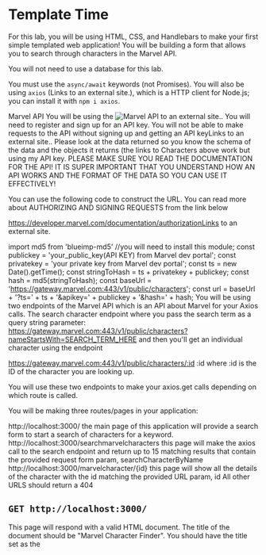 # Template Time
For this lab, you will be using HTML, CSS, and Handlebars to make your first simple templated web application! You will be building a form that allows you to search through characters in the  Marvel API.

You will not need to use a database for this lab. 

You must use the ```async/await``` keywords (not Promises). You will also be using ```axios``` (Links to an external site.), which is a HTTP client for Node.js; you can install it with ```npm i axios```. 

Marvel API
You will be using the ![Marvel API](https://developer.marvel.com/) to an external site..  You will need to register and sign up for an API key.  You will not be able to make requests to the API without signing up and getting an API keyLinks to an external site.. Please look at the data returned so you know the schema of the data and the objects it returns (the links to Characters above work but using my API key.  PLEASE MAKE SURE YOU READ THE DOCUMENTATION FOR THE API! IT IS SUPER IMPORTANT THAT YOU UNDERSTAND HOW AN API WORKS AND THE FORMAT OF THE DATA  SO YOU CAN USE IT EFFECTIVELY!

You can use the following code to construct the URL. You can read more about AUTHORIZING AND SIGNING REQUESTS from the link below

https://developer.marvel.com/documentation/authorizationLinks to an external site. 

import md5 from 'blueimp-md5' //you will need to install this module;
const publickey = 'your_public_key(API KEY) from Marvel dev portal';
const privatekey = 'your private key from Marvel dev portal';
const ts = new Date().getTime();
const stringToHash = ts + privatekey + publickey;
const hash = md5(stringToHash);
const baseUrl = 'https://gateway.marvel.com:443/v1/public/characters';
const url = baseUrl + '?ts=' + ts + '&apikey=' + publickey + '&hash=' + hash;
You will be using two endpoints of the Marvel API which is an API about Marvel  for your Axios calls.  The search character endpoint where you pass the search term as a query string parameter: https://gateway.marvel.com:443/v1/public/characters?nameStartsWith=SEARCH_TERM_HERE  and then you'll get an individual character using the endpoint

https://gateway.marvel.com:443/v1/public/characters/:id
:id where :id is the ID of the character you are looking up.

You will use these two endpoints to make your axios.get calls depending on which route is called. 

You will be making three routes/pages in your application:

http://localhost:3000/ the main page of this application will provide a search form to start a search of characters for a keyword. 
http://localhost:3000/searchmarvelcharacters this page will make the axios call to the search endpoint and return up to 15 matching results that contain the provided request form param, searchCharacterByName
http://localhost:3000/marvelcharacter/{id} this page will show all the details of the character with the id matching the provided URL param, id
All other URLS should return a 404

## `GET http://localhost:3000/`
This page will respond with a valid HTML document. The title of the document should be "Marvel Character Finder". You should have the title set as the <title> element of the HTML document and as an h1 in your document.

Your page should reference a CSS file, /public/site.css; this file should have at least 10 rulesets you must use at least 5 of them on this page. 

You should have a main element, and inside of the main element have a p element with a brief (2-3 sentence description) of what your website does.

Also inside the main element, you will have a form; this form will POST to /searchmarvelcharacters. This form will have an input and a label; You will give the input a name AND id of "searchCharacterByName".  The label should properly reference the same id as the input. You should also have a input with a type of submit that submits the form. 


POST http://localhost:3000/searchmarvelcharacters  
This route will read the searchCharacterByName parameter and then make an axios call to the Marvel API endpoint searching for that keyword. For example, if the user typed spider in the input field, you would make the axios call to: https://gateway.marvel.com/v1/public/characters?nameStartsWith=spider&ts=TIME_STAMP_HERE&apikey=API_KEY_HERE&hash=HASH_HERE

This route will respond with a valid HTML document with the results returned from the API. The title of the document should be "Marvel Characters Found". You should have the title set as the <title> element of the HTML document and as an h1 in your document. In an h2 element, you will print the supplied searchCharacterByName.

Your page should reference a CSS file, /public/site.css; this file should have at least 10 rulesets you must use at least 5 of them on this page. 

You should have a main element, and inside of the main element have a ol tag that has a list of up to 15 characters matching the searchCharacterByName found in the request body in the following format (after searching spider). DO NOT SHOW MORE THAN 15 Characters. (HINT: READ THE API DOCUMENTATION!) 

<ol>
    <li>
        <a href="/marvelcharacter/1010727">Spider-dok</a>
    </li>
    <li>
        <a href="/marvelcharacter/1009157">Spider-Girl (Anya Corazon)</a>
    </li>
    <li>
        <a href="/marvelcharacter/1009609">Spider-Girl (May Parker)</a>
    </li>
</ol>
You must also provide an a tag that links back to your / route with the text "Search for Another Character".

If no matches are found, you will print the following HTML paragraph:

<p class="not-found">We're sorry, but no results were found for {searchCharacterByName}.</p>
If the user does not input text into their form or enters just spaces into the input field, make sure to give a response status code of 400 on the page, and render an HTML page with a paragraph class called error; this paragraph should describe the error.

GET http://localhost:3000/marvelcharacter/{id}
This route will query the Marvel API using the the id parameter in the URL (for example:  https://gateway.marvel.com/v1/public/characters/1009609?ts=TS_HERE&apikey=API_KEY_HERE&hash=HASH_HERE) and will  respond with a valid HTML document with some of the character details. The title of the document should be the name of the character. You should have the title set as the <title> element of the HTML document.  

Your page should reference a CSS file, /public/site.css; his file should have at least 10 rulesets you must use at least 5 of them on this page. 

You should have a main element, and inside of the main element, you will have an article tag that has an h1 with the character name,  an img which the src is set to the value read from thumbnail.path in the data which is a URL to an image for the character.  NOTE: The path in the data is NOT the full image path. You will need to concatenate "/portrait_uncanny.jpg" to the end of the image path in the data (see HTML example below). Please see the documentation on imagesLinks to an external site..  You will have a p element that contains the character  description, a h2 that's content says "Comics"  and a ul  for the list of comics. You only need to display the comic name  as the list items: li

Matching Character Data Returned from API (We will not be using all the fields, just the ones noted above):

{  
  "code": 200,
  "status": "Ok",
  "copyright": "© 2023 MARVEL",
  "attributionText": "Data provided by Marvel. © 2023 MARVEL",
  "attributionHTML": "<a href="http: //marvel.com">Data
Links to an external site. provided by Marvel. © 2023 MARVEL</a>",
  "etag": "bcc59558320b781e4fb550f7da167fbc342c0a5a",
  "data": {
    "offset": 0,
    "limit": 20,
    "total": 1,
    "count": 1,
    "results": [
      {
        "id": 1009609,
        "name": "Spider-Girl (May Parker)",
        "description": "May "Mayday" Parker is the daughter of Spider-Man and Mary Jane Watson-Parker. Born with all her fatherï¿½s powers-and the same silly sense of humor-sheï¿½s grown up to become one of Earthï¿½s most trusted heroes and a fitting tribute to her proud papa.",
        "modified": "2016-03-02T11:04:46-0500",
        "thumbnail": {
          "path": "http://i.annihil.us/u/prod/marvel/i/mg/1/70/4c003adccbe4f
Links to an external site.",
          "extension": "jpg"
        },
        "resourceURI": "http://gateway.marvel.com/v1/public/characters/1009609
Links to an external site.",
        "comics": {
          "available": 200,
          "collectionURI": "http://gateway.marvel.com/v1/public/characters/1009609/comics
Links to an external site.",
          "items": [
            {
              "resourceURI": "http://gateway.marvel.com/v1/public/comics/5286
Links to an external site.",
              "name": "Amazing Spider-Girl (2006)"
            },
            {
              "resourceURI": "http://gateway.marvel.com/v1/public/comics/5281
Links to an external site.",
              "name": "Amazing Spider-Girl (2006) #1"
            },
            {
              "resourceURI": "http://gateway.marvel.com/v1/public/comics/5591
Links to an external site.",
              "name": "Amazing Spider-Girl (2006) #2"
            },
            {
              "resourceURI": "http://gateway.marvel.com/v1/public/comics/5701
Links to an external site.",
              "name": "Amazing Spider-Girl (2006) #3"
            },
            {
              "resourceURI": "http://gateway.marvel.com/v1/public/comics/5843
Links to an external site.",
              "name": "Amazing Spider-Girl (2006) #4"
            },
            {
              "resourceURI": "http://gateway.marvel.com/v1/public/comics/5997
Links to an external site.",
              "name": "Amazing Spider-Girl (2006) #5"
            },
            {
              "resourceURI": "http://gateway.marvel.com/v1/public/comics/6130
Links to an external site.",
              "name": "Amazing Spider-Girl (2006) #6"
            },
            {
              "resourceURI": "http://gateway.marvel.com/v1/public/comics/6270
Links to an external site.",
              "name": "Amazing Spider-Girl (2006) #7"
            },
            {
              "resourceURI": "http://gateway.marvel.com/v1/public/comics/13478
Links to an external site.",
              "name": "Amazing Spider-Girl (2006) #8"
            },
            {
              "resourceURI": "http://gateway.marvel.com/v1/public/comics/15856
Links to an external site.",
              "name": "Amazing Spider-Girl (2006) #9"
            },
            {
              "resourceURI": "http://gateway.marvel.com/v1/public/comics/15966
Links to an external site.",
              "name": "Amazing Spider-Girl (2006) #10"
            },
            {
              "resourceURI": "http://gateway.marvel.com/v1/public/comics/16151
Links to an external site.",
              "name": "Amazing Spider-Girl (2006) #11"
            },
            {
              "resourceURI": "http://gateway.marvel.com/v1/public/comics/16522
Links to an external site.",
              "name": "Amazing Spider-Girl (2006) #12"
            },
            {
              "resourceURI": "http://gateway.marvel.com/v1/public/comics/16523
Links to an external site.",
              "name": "Amazing Spider-Girl (2006) #13"
            },
            {
              "resourceURI": "http://gateway.marvel.com/v1/public/comics/17249
Links to an external site.",
              "name": "Amazing Spider-Girl (2006) #14"
            },
            {
              "resourceURI": "http://gateway.marvel.com/v1/public/comics/17385
Links to an external site.",
              "name": "Amazing Spider-Girl (2006) #15"
            },
            {
              "resourceURI": "http://gateway.marvel.com/v1/public/comics/17629
Links to an external site.",
              "name": "Amazing Spider-Girl (2006) #16"
            },
            {
              "resourceURI": "http://gateway.marvel.com/v1/public/comics/70668
Links to an external site.",
              "name": "Amazing Spider-Girl (2006) #17"
            },
            {
              "resourceURI": "http://gateway.marvel.com/v1/public/comics/20868
Links to an external site.",
              "name": "Amazing Spider-Girl (2006) #18"
            },
            {
              "resourceURI": "http://gateway.marvel.com/v1/public/comics/21003
Links to an external site.",
              "name": "Amazing Spider-Girl (2006) #19"
            }
          ],
          "returned": 20
        },
        "series": {
          "available": 38,
          "collectionURI": "http://gateway.marvel.com/v1/public/characters/1009609/series
Links to an external site.",
          "items": [
            {
              "resourceURI": "http://gateway.marvel.com/v1/public/series/1126
Links to an external site.",
              "name": "Amazing Spider-Girl (2006 - 2009)"
            },
            {
              "resourceURI": "http://gateway.marvel.com/v1/public/series/2234
Links to an external site.",
              "name": "AMAZING SPIDER-GIRL VOL. 1: WHATEVER HAPPENED TO THE DAUGHTER OF SPIDER-MAN TPB (2007)"
            },
            {
              "resourceURI": "http://gateway.marvel.com/v1/public/series/3101
Links to an external site.",
              "name": "AMAZING SPIDER-GIRL VOL. 2: COMES THE CARNAGE! TPB (2007)"
            },
            {
              "resourceURI": "http://gateway.marvel.com/v1/public/series/5376
Links to an external site.",
              "name": "Amazing Spider-Man Family (2008 - 2009)"
            },
            {
              "resourceURI": "http://gateway.marvel.com/v1/public/series/1143
Links to an external site.",
              "name": "Avengers Next (2006 - 2007)"
            },
            {
              "resourceURI": "http://gateway.marvel.com/v1/public/series/1995
Links to an external site.",
              "name": "Cable (1993 - 2002)"
            },
            {
              "resourceURI": "http://gateway.marvel.com/v1/public/series/5260
Links to an external site.",
              "name": "Counter X Vol. 1 (2008)"
            },
            {
              "resourceURI": "http://gateway.marvel.com/v1/public/series/19
Links to an external site.",
              "name": "DAREDEVIL/ECHO: PARTS OF A HOLE PREMIERE HC (2010 - 1999)"
            },
            {
              "resourceURI": "http://gateway.marvel.com/v1/public/series/2119
Links to an external site.",
              "name": "Fantastic Five (1999 - 2000)"
            },
            {
              "resourceURI": "http://gateway.marvel.com/v1/public/series/3281
Links to an external site.",
              "name": "Fantastic Five: The Final Doom (2007)"
            },
            {
              "resourceURI": "http://gateway.marvel.com/v1/public/series/13881
Links to an external site.",
              "name": "Fear Itself: The Home Front (2010)"
            },
            {
              "resourceURI": "http://gateway.marvel.com/v1/public/series/2572
Links to an external site.",
              "name": "Iron Man (1998 - 2004)"
            },
            {
              "resourceURI": "http://gateway.marvel.com/v1/public/series/2031
Links to an external site.",
              "name": "J2 (1998 - 1999)"
            },
            {
              "resourceURI": "http://gateway.marvel.com/v1/public/series/923
Links to an external site.",
              "name": "Last Hero Standing (2005)"
            },
            {
              "resourceURI": "http://gateway.marvel.com/v1/public/series/991
Links to an external site.",
              "name": "Last Planet Standing (2006)"
            },
            {
              "resourceURI": "http://gateway.marvel.com/v1/public/series/322
Links to an external site.",
              "name": "MARVEL AGE: SPIDER-GIRL VOL. 1: LEGACY DIGEST (2004)"
            },
            {
              "resourceURI": "http://gateway.marvel.com/v1/public/series/26878
Links to an external site.",
              "name": "Marvel's Greatest Creators: What If? - Spider-Girl (2019)"
            },
            {
              "resourceURI": "http://gateway.marvel.com/v1/public/series/2059
Links to an external site.",
              "name": "Paradise X (2002 - 2003)"
            },
            {
              "resourceURI": "http://gateway.marvel.com/v1/public/series/2431
Links to an external site.",
              "name": "Paradise X Vol. 1 (2007)"
            },
            {
              "resourceURI": "http://gateway.marvel.com/v1/public/series/2702
Links to an external site.",
              "name": "PARADISE X VOL. 2 TPB [NEW PRINTING] (2007)"
            }
          ],
          "returned": 20
        },
        "stories": {
          "available": 313,
          "collectionURI": "http://gateway.marvel.com/v1/public/characters/1009609/stories
Links to an external site.",
          "items": [
            {
              "resourceURI": "http://gateway.marvel.com/v1/public/stories/791
Links to an external site.",
              "name": "Cover #791",
              "type": "cover"
            },
            {
              "resourceURI": "http://gateway.marvel.com/v1/public/stories/792
Links to an external site.",
              "name": "Interior #792",
              "type": "interiorStory"
            },
            {
              "resourceURI": "http://gateway.marvel.com/v1/public/stories/806
Links to an external site.",
              "name": "Cover #806",
              "type": "cover"
            },
            {
              "resourceURI": "http://gateway.marvel.com/v1/public/stories/807
Links to an external site.",
              "name": "Interior #807",
              "type": "interiorStory"
            },
            {
              "resourceURI": "http://gateway.marvel.com/v1/public/stories/808
Links to an external site.",
              "name": "Cover #808",
              "type": "cover"
            },
            {
              "resourceURI": "http://gateway.marvel.com/v1/public/stories/809
Links to an external site.",
              "name": "Interior #809",
              "type": "interiorStory"
            },
            {
              "resourceURI": "http://gateway.marvel.com/v1/public/stories/810
Links to an external site.",
              "name": "Cover #810",
              "type": "cover"
            },
            {
              "resourceURI": "http://gateway.marvel.com/v1/public/stories/811
Links to an external site.",
              "name": "Interior #811",
              "type": "interiorStory"
            },
            {
              "resourceURI": "http://gateway.marvel.com/v1/public/stories/812
Links to an external site.",
              "name": "Cover #812",
              "type": "cover"
            },
            {
              "resourceURI": "http://gateway.marvel.com/v1/public/stories/813
Links to an external site.",
              "name": "Interior #813",
              "type": "interiorStory"
            },
            {
              "resourceURI": "http://gateway.marvel.com/v1/public/stories/814
Links to an external site.",
              "name": "Cover #814",
              "type": "cover"
            },
            {
              "resourceURI": "http://gateway.marvel.com/v1/public/stories/815
Links to an external site.",
              "name": "Interior #815",
              "type": "interiorStory"
            },
            {
              "resourceURI": "http://gateway.marvel.com/v1/public/stories/816
Links to an external site.",
              "name": "Cover #816",
              "type": "cover"
            },
            {
              "resourceURI": "http://gateway.marvel.com/v1/public/stories/817
Links to an external site.",
              "name": "Interior #817",
              "type": "interiorStory"
            },
            {
              "resourceURI": "http://gateway.marvel.com/v1/public/stories/818
Links to an external site.",
              "name": "Cover #818",
              "type": "cover"
            },
            {
              "resourceURI": "http://gateway.marvel.com/v1/public/stories/819
Links to an external site.",
              "name": "Interior #819",
              "type": "interiorStory"
            },
            {
              "resourceURI": "http://gateway.marvel.com/v1/public/stories/820
Links to an external site.",
              "name": ""THE PEOPLE PLAYED BY GAMES!" Torn between her loyalties to Kaine and the Black Tarantula, Spider-Girl finally confronts Lady Oc",
              "type": "cover"
            },
            {
              "resourceURI": "http://gateway.marvel.com/v1/public/stories/821
Links to an external site.",
              "name": ""THE PEOPLE PLAYED BY GAMES!" Torn between her loyalties to Kaine and the Black Tarantula, Spider-Girl finally confronts Lady Oc",
              "type": "interiorStory"
            },
            {
              "resourceURI": "http://gateway.marvel.com/v1/public/stories/822
Links to an external site.",
              "name": ""IF THIS BE MY DESTINY—!" Spider-Girl learns the fate Norman Osborn planned for his grandson when she finally uncovers the secre",
              "type": "cover"
            },
            {
              "resourceURI": "http://gateway.marvel.com/v1/public/stories/823
Links to an external site.",
              "name": ""IF THIS BE MY DESTINY—!" Spider-Girl learns the fate Norman Osborn planned for his grandson when she finally uncovers the secre",
              "type": "interiorStory"
            }
          ],
          "returned": 20
        },
        "events": {
          "available": 1,
          "collectionURI": "http://gateway.marvel.com/v1/public/characters/1009609/events
Links to an external site.",
          "items": [
            {
              "resourceURI": "http://gateway.marvel.com/v1/public/events/302
Links to an external site.",
              "name": "Fear Itself"
            }
          ],
          "returned": 1
        },
        "urls": [
          {
            "type": "detail",
            "url": "http://marvel.com/characters/2171/spider-girl?utm_campaign=apiRef&utm_source=a8f9ccf932bf29fd379ef00e11668673
Links to an external site."
          },
          {
            "type": "wiki",
            "url": "http://marvel.com/universe/Spider-Girl_(MC2)?utm_campaign=apiRef&utm_source=a8f9ccf932bf29fd379ef00e11668673
Links to an external site."
          },
          {
            "type": "comiclink",
            "url": "http://marvel.com/comics/characters/1009609/spider-girl_may_parker?utm_campaign=apiRef&utm_source=a8f9ccf932bf29fd379ef00e11668673
Links to an external site."
          }
        ]
      }
    ]
  }
}
HTML Format Printed for the character.  This will go into your main element:

<article> 
  <h1>Spider-Girl (May Parker)</h1> 
  <img alt="Spider-Girl (May Parker)" src="http://i.annihil.us/u/prod/marvel/i/mg/1/70/4c003adccbe4f/portrait_uncanny.jpg
Links to an external site."/> 
  <p>May "Mayday" Parker is the daughter of Spider-Man and Mary Jane Watson-Parker. Born with all her fatherï¿½s powers-and the same silly sense of humor-sheï¿½s grown up to become one of Earthï¿½s most trusted heroes and a fitting tribute to her proud papa.</p> 
  <h2>Comics</h2>
  <ul>
    <li>Amazing Spider-Girl (2006)</li>
    <li>Amazing Spider-Girl (2006) #1</li>
    <li>Amazing Spider-Girl (2006) #2</li>
    <li>Amazing Spider-Girl (2006) #3</li>
    <li>Amazing Spider-Girl (2006) #4</li>
    <li>Amazing Spider-Girl (2006) #5</li>
    <li>Amazing Spider-Girl (2006) #6</li>
    <li>Amazing Spider-Girl (2006) #7</li>
    <li>Amazing Spider-Girl (2006) #8</li>
    <li>Amazing Spider-Girl (2006) #9</li>
    <li>Amazing Spider-Girl (2006) #10</li>
    <li>Amazing Spider-Girl (2006) #11</li>
    <li>Amazing Spider-Girl (2006) #12</li>
    <li>Amazing Spider-Girl (2006) #13</li>
    <li>Amazing Spider-Girl (2006) #14</li>
    <li>Amazing Spider-Girl (2006) #15</li>
    <li>Amazing Spider-Girl (2006) #16</li>
    <li>Amazing Spider-Girl (2006) #17</li>
    <li>Amazing Spider-Girl (2006) #18</li>
    <li>Amazing Spider-Girl (2006) #19</li>
  </ul>
</article> 
You must also provide an a tag that links back to your / route with the text "Search for Another Character".

If there is no character found for the given ID, make sure to give a response status code of 404 on the page, and render an HTML page with a paragraph class called error; this paragraph should describe the error. This route MUST work for every valid character ID in the API, NOT in just the list of characters as that url only returns the first page of characters! 

http://localhost:3000/public/site.css
This file should have 10 total rulesets that apply to your various pages. Each page must use at least 5 rulesets of the 10.  You can include more than 10 if you so desire. 

References and Packages
Basic CSS info can easily be referenced in the MDN CSS tutorial (Links to an external site.).

Hints
You can use variables in your handlebars layout, that you pass to res.render. For example, in your layout you could have:

<meta name="keywords" content="{{keywords}}" />
And in your route:

res.render("someView", {keywords: "dogs coffee keto"});
Which will render as:

<meta name="keywords" content="dogs coffee keto" />
Or, perhaps, the title tag.

Requirements
You must not submit your node_modules folder
You must remember to save your dependencies to your package.json folder
You must do basic error checking in each function
Check for arguments existing and of proper type.
Throw if anything is out of bounds (ie, trying to perform an incalculable math operation or accessing data that does not exist)
You MUST use async/await for all asynchronous operations.
You must remember to update your package.json file to set app.js as your starting script!
Your HTML must be valid or you will lose points on the assignment.
Your HTML must make semantical sense; usage of tags for the purpose of simply changing the style of elements (such as i, b, font, center, etc) will result in points being deducted; think in terms of content first, then style with your CSS.
You can be as creative as you'd like to fulfill front-end requirements; if an implementation is not explicitly stated, however you go about it is fine (provided the HTML is valid and semantical). Design is not a factor in this course.
All inputs must be properly labeled!
All previous requirements about the package.json author, start task, dependenices, etc. still apply
